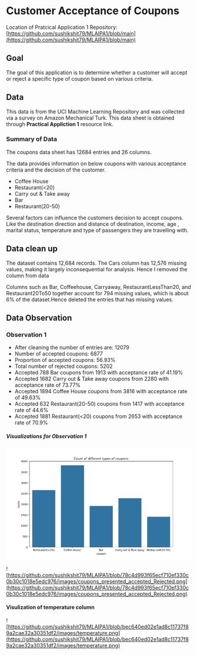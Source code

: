 # Customer Acceptance of Coupons

Location of Pratcical Application 1 Repository: [https://github.com/sushikshit79/MLAIPA1/blob/main](https://github.com/sushikshit79/MLAIPA1/blob/main)

## Goal
The goal of this application is to determine whether a customer will accept or reject a specific type of coupon based on various criteria.

## Data
This data is from the UCI Machine Learning Repository and was collected via a survey on Amazon Mechanical Turk. This data sheet is obtained through **Practical Appliction 1** resource link.

### Summary of Data
The coupons data sheet has 12684 entries and 26 columns.

The data provides information on below coupons with various acceptance criteria and the decision of the customer. 
- Coffee House
- Restaurant(<20)
- Carry out & Take away
- Bar                   
- Restaurant(20-50)

Several factors can influence the customers decision to accept coupons. Like the destination direction and distance of destination, income, age , marital status, temperature and type of passengers they are travelling with.

## Data clean up
The dataset contains 12,684 records. The Cars column has 12,576 missing values, making it largely inconsequential for analysis. Hence I removed the column from data

Columns such as Bar, Coffeehouse, Carryaway, RestaurantLessThan20, and Restaurant20To50 together account for 794 missing values, which is about 6% of the dataset.Hence deleted the entries that has missing values.

## Data Observation

### Observation 1

 - After cleaning the number of entries are: 12079
 - Number of accepted coupons: 6877
 - Proportion of accepted coupons: 56.93%
 - Total number of rejected coupons: 5202
 - Accepted 788 Bar coupons from 1913 with acceptance rate of 41.19%
 - Accepted 1682 Carry out & Take away coupons from 2280 with acceptance rate of 73.77%
 - Accepted 1894 Coffee House coupons from 3816 with acceptance rate of 49.63%
 - Accepted 632 Restaurant(20-50) coupons from 1417 with acceptance rate of 44.6%
 - Accepted 1881 Restaurant(<20) coupons from 2653 with acceptance rate of 70.9%

##### Visualizations for Observation 1
![Coupon counts for different coupons](https://github.com/sushikshit79/MLAIPA1/blob/e10a92badddefdd89009e1cb0007c749d50c4772/images/couponcount.png)


![https://github.com/sushikshit79/MLAIPA1/blob/78c4d993f65ecf710ef330c0b30c1018e5edc976/images/coupons_presented_accepted_Rejected.png](https://github.com/sushikshit79/MLAIPA1/blob/78c4d993f65ecf710ef330c0b30c1018e5edc976/images/coupons_presented_accepted_Rejected.png)

#### Visulization of temperature column
![https://github.com/sushikshit79/MLAIPA1/blob/bec640ed02e1ad8c11737f89a2cae32a30351df2/images/temperature.png](https://github.com/sushikshit79/MLAIPA1/blob/bec640ed02e1ad8c11737f89a2cae32a30351df2/images/temperature.png)

 
